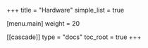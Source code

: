 +++
title = "Hardware"
simple_list = true

[menu.main]
weight = 20

[[cascade]]
type = "docs"
toc_root = true
+++
